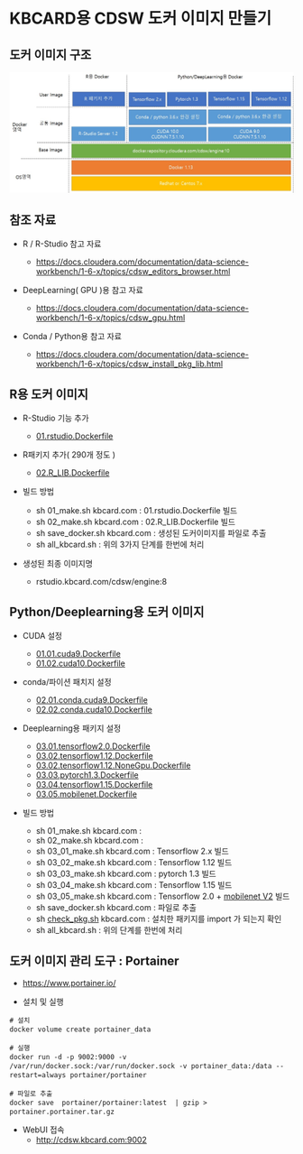 # KBCARD용 CDSW 도커 이미지 만들기


## 도커 이미지 구조
![](docker_arch.jpg)


## 참조 자료
- R / R-Studio 참고 자료 
   - https://docs.cloudera.com/documentation/data-science-workbench/1-6-x/topics/cdsw_editors_browser.html

- DeepLearning( GPU )용 참고 자료   
   - https://docs.cloudera.com/documentation/data-science-workbench/1-6-x/topics/cdsw_gpu.html

- Conda / Python용 참고 자료
   - https://docs.cloudera.com/documentation/data-science-workbench/1-6-x/topics/cdsw_install_pkg_lib.html

## R용 도커 이미지 

- R-Studio 기능 추가  
  - [01.rstudio.Dockerfile](https://github.com/braveji18/hadoop/blob/master/02_cdsw/02_kbcard/cdsw1.6/R/01.rstudio.Dockerfile) 

- R패키지 추가( 290개 정도 ) 
  - [02.R_LIB.Dockerfile](https://github.com/braveji18/hadoop/blob/master/02_cdsw/02_kbcard/cdsw1.6/R/02.R_LIB.Dockerfile)


- 빌드 방법
  - sh  01_make.sh  kbcard.com  :  01.rstudio.Dockerfile 빌드 
  - sh  02_make.sh  kbcard.com  :  02.R_LIB.Dockerfile 빌드
  - sh  save_docker.sh  kbcard.com : 생성된 도커이미지를 파일로 추출 
  - sh  all_kbcard.sh : 위의 3가지 단계를 한번에 처리
  
- 생성된 최종 이미지명 
  - rstudio.kbcard.com/cdsw/engine:8
  
## Python/Deeplearning용 도커 이미지 

- CUDA 설정
  - [01.01.cuda9.Dockerfile](https://github.com/braveji18/hadoop/blob/master/02_cdsw/02_kbcard/cdsw1.6/Python/01.01.cuda9.Dockerfile)
  - [01.02.cuda10.Dockerfile](https://github.com/braveji18/hadoop/blob/master/02_cdsw/02_kbcard/cdsw1.6/Python/01.02.cuda10.Dockerfile)

- conda/파이션 패치지 설정 
  - [02.01.conda.cuda9.Dockerfile](https://github.com/braveji18/hadoop/blob/master/02_cdsw/02_kbcard/cdsw1.6/Python/02.01.conda.cuda9.Dockerfile)
  - [02.02.conda.cuda10.Dockerfile](https://github.com/braveji18/hadoop/blob/master/02_cdsw/02_kbcard/cdsw1.6/Python/02.02.conda.cuda10.Dockerfile)

- Deeplearning용 패키지 설정
  - [03.01.tensorflow2.0.Dockerfile](https://github.com/braveji18/hadoop/blob/master/02_cdsw/02_kbcard/cdsw1.6/Python/03.01.tensorflow2.0.Dockerfile)
  - [03.02.tensorflow1.12.Dockerfile](https://github.com/braveji18/hadoop/blob/master/02_cdsw/02_kbcard/cdsw1.6/Python/03.02.tensorflow1.12.Dockerfile)
  - [03.02.tensorflow1.12.NoneGpu.Dockerfile](https://github.com/braveji18/hadoop/blob/master/02_cdsw/02_kbcard/cdsw1.6/Python/03.02.tensorflow1.12.NoneGpu.Dockerfile)
  - [03.03.pytorch1.3.Dockerfile](https://github.com/braveji18/hadoop/blob/master/02_cdsw/02_kbcard/cdsw1.6/Python/03.03.pytorch1.3.Dockerfile)
  - [03.04.tensorflow1.15.Dockerfile](https://github.com/braveji18/hadoop/blob/master/02_cdsw/02_kbcard/cdsw1.6/Python/03.04.tensorflow1.15.Dockerfile)
  - [03.05.mobilenet.Dockerfile](https://github.com/braveji18/hadoop/blob/master/02_cdsw/02_kbcard/cdsw1.6/Python/03.05.mobilenet.Dockerfile)



- 빌드 방법 
  - sh 01_make.sh kbcard.com :  
  - sh 02_make.sh kbcard.com : 
  - sh 03_01_make.sh kbcard.com : Tensorflow 2.x  빌드 
  - sh 03_02_make.sh kbcard.com : Tensorflow 1.12  빌드   
  - sh 03_03_make.sh kbcard.com : pytorch 1.3  빌드 
  - sh 03_04_make.sh kbcard.com : Tensorflow 1.15  빌드 
  - sh 03_05_make.sh kbcard.com : Tensorflow 2.0 + [mobilenet V2](https://github.com/monatis/mobilenetv2-tf2.gi)  빌드 
  - sh save_docker.sh kbcard.com :  파일로 추출
  - sh [check_pkg.sh](https://github.com/braveji18/hadoop/blob/master/02_cdsw/02_kbcard/cdsw1.6/Python/check_pkg.sh) kbcard.com  : 설치한 패키지를 import 가 되는지 확인   
  - sh  all_kbcard.sh : 위의 단계를 한번에 처리
  

##  도커 이미지 관리 도구 : Portainer 
- https://www.portainer.io/

- 설치 및 실행 
```
# 설치 
docker volume create portainer_data

# 실행
docker run -d -p 9002:9000 -v /var/run/docker.sock:/var/run/docker.sock -v portainer_data:/data --restart=always portainer/portainer

# 파일로 추출 
docker save  portainer/portainer:latest  | gzip > portainer.portainer.tar.gz 

``` 
  
- WebUI 접속
  - http://cdsw.kbcard.com:9002
  
  
  
  
  
  
  
  
  
  
  
  
  
  
  
  
